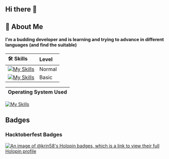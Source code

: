 ## Hi there 👋


## 🚀 About Me
#### I'm a budding developer and is learning and trying to advance in different languages (and find the suitable)

| 🛠 Skills| Level | 
| :-------- | :------- |
| [![My Skills](https://skillicons.dev/icons?i=py)](https://skillicons.dev)|Normal|
| [![My Skills](https://skillicons.dev/icons?i=c,arduino,mysql,figma)](https://skillicons.dev) |Basic|

| Operating System Used | 
| :-------- |  
[![My Skills](https://skillicons.dev/icons?i=ubuntu,windows,arch)](https://skillicons.dev)

## Badges

### Hacktoberfest Badges

[![An image of @krin58's Holopin badges, which is a link to view their full Holopin profile](https://holopin.me/krin58)](https://holopin.io/@krin58)

